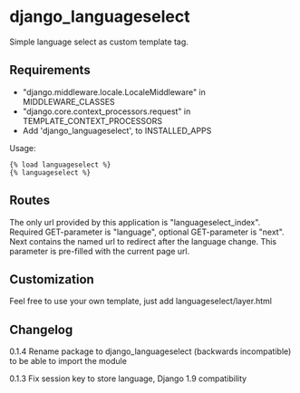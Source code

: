 # django_languageselect

Simple language select as custom template tag.

## Requirements
* "django.middleware.locale.LocaleMiddleware" in MIDDLEWARE_CLASSES
* "django.core.context_processors.request" in TEMPLATE_CONTEXT_PROCESSORS
* Add 'django_languageselect', to INSTALLED_APPS

Usage:
```django
{% load languageselect %}
{% languageselect %}
```

## Routes

The only url provided by this application is "languageselect_index".
Required GET-parameter is "language", optional GET-parameter is "next".
Next contains the named url to redirect after the language change.
This parameter is pre-filled with the current page url.

## Customization

Feel free to use your own template, just add languageselect/layer.html

## Changelog

0.1.4 Rename package to django_languageselect (backwards incompatible) to be able to import the module

0.1.3 Fix session key to store language, Django 1.9 compatibility
